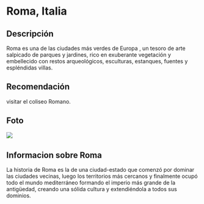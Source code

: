 # Roma, Italia

## Descripción
Roma es una de las ciudades más verdes de Europa , un tesoro de arte salpicado de parques y jardines, rico en exuberante vegetación y embellecido con restos arqueológicos, esculturas, estanques, fuentes y espléndidas villas.

## Recomendación
visitar el coliseo Romano.

## Foto
![ ](https://www.google.com/url?sa=i&url=https%3A%2F%2Fwww.archeoroma.es%2Fsitios%2Fcoliseo%2F&psig=AOvVaw0FyK2UPYpMXyeLQY-X2UYY&ust=1740573794359000&source=images&cd=vfe&opi=89978449&ved=0CBQQjRxqFwoTCNiAz-fs3osDFQAAAAAdAAAAABAE)
​
## Informacion sobre Roma
La historia de Roma es la de una ciudad-estado que comenzó por dominar las ciudades vecinas, luego los territorios más cercanos y finalmente ocupó todo el mundo mediterráneo formando el imperio más grande de la antigüedad, creando una sólida cultura y extendiéndola a todos sus dominios.

